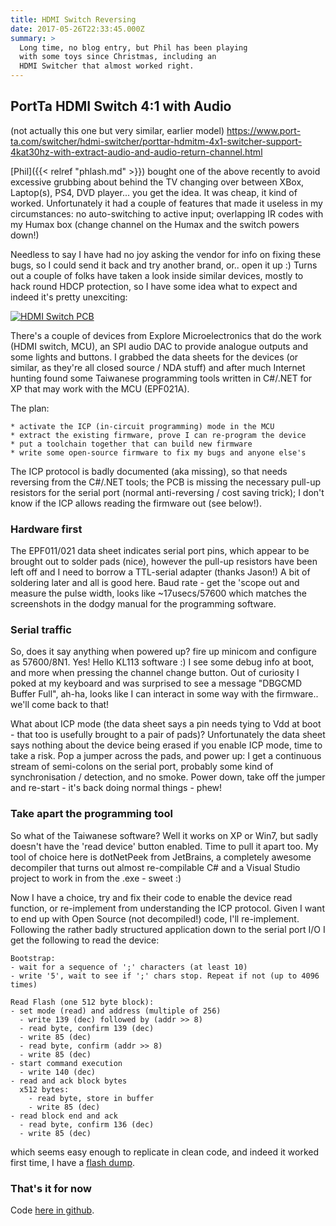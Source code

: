 ```yaml
---
title: HDMI Switch Reversing
date: 2017-05-26T22:33:45.000Z
summary: >
  Long time, no blog entry, but Phil has been playing
  with some toys since Christmas, including an
  HDMI Switcher that almost worked right.
---
```


PortTa HDMI Switch 4:1 with Audio
---------------------------------

(not actually this one but very similar, earlier model)
<https://www.port-ta.com/switcher/hdmi-switcher/porttar-hdmitm-4x1-switcher-support-4kat30hz-with-extract-audio-and-audio-return-channel.html>

[Phil]({{< relref "phlash.md" >}}) bought one of the above recently to
avoid excessive grubbing about behind the TV changing over between XBox,
Laptop(s), PS4, DVD player... you get the idea. It was cheap, it kind of
worked. Unfortunately it had a couple of features that made it useless
in my circumstances: no auto-switching to active input; overlapping IR
codes with my Humax box (change channel on the Humax and the switch
powers down!)

Needless to say I have had no joy asking the vendor for info on fixing
these bugs, so I could send it back and try another brand, or.. open it
up :) Turns out a couple of folks have taken a look inside similar
devices, mostly to hack round HDCP protection, so I have some idea what
to expect and indeed it's pretty unexciting:

[![HDMI Switch PCB](../../images/upload/IMG_20170526_231505.png)](../../images/upload/IMG_20170526_231505.jpg)

There's a couple of devices from Explore Microelectronics that do the
work (HDMI switch, MCU), an SPI audio DAC to provide analogue outputs
and some lights and buttons. I grabbed the data sheets for the devices
(or similar, as they're all closed source / NDA stuff) and after much
Internet hunting found some Taiwanese programming tools written in
C#/.NET for XP that may work with the MCU (EPF021A).

The plan:

`* activate the ICP (in-circuit programming) mode in the MCU`  
`* extract the existing firmware, prove I can re-program the device`  
`* put a toolchain together that can build new firmware`  
`* write some open-source firmware to fix my bugs and anyone else's`

The ICP protocol is badly documented (aka missing), so that needs
reversing from the C#/.NET tools; the PCB is missing the necessary
pull-up resistors for the serial port (normal anti-reversing / cost
saving trick); I don't know if the ICP allows reading the firmware out
(see below!).

### Hardware first

The EPF011/021 data sheet indicates serial port pins, which appear to be
brought out to solder pads (nice), however the pull-up resistors have
been left off and I need to borrow a TTL-serial adapter (thanks Jason!)
A bit of soldering later and all is good here. Baud rate - get the
'scope out and measure the pulse width, looks like ~17usecs/57600 which
matches the screenshots in the dodgy manual for the programming
software.

### Serial traffic

So, does it say anything when powered up? fire up minicom and configure
as 57600/8N1. Yes! Hello KL113 software :) I see some debug info at
boot, and more when pressing the channel change button. Out of curiosity
I poked at my keyboard and was surprised to see a message "DBGCMD Buffer
Full", ah-ha, looks like I can interact in some way with the firmware..
we'll come back to that!

What about ICP mode (the data sheet says a pin needs tying to Vdd at
boot - that too is usefully brought to a pair of pads)? Unfortunately
the data sheet says nothing about the device being erased if you enable
ICP mode, time to take a risk. Pop a jumper across the pads, and power
up: I get a continuous stream of semi-colons on the serial port,
probably some kind of synchronisation / detection, and no smoke. Power
down, take off the jumper and re-start - it's back doing normal things -
phew!

### Take apart the programming tool

So what of the Taiwanese software? Well it works on XP or Win7, but
sadly doesn't have the 'read device' button enabled. Time to pull it
apart too. My tool of choice here is dotNetPeek from JetBrains, a
completely awesome decompiler that turns out almost re-compilable C#
and a Visual Studio project to work in from the .exe - sweet :)

Now I have a choice, try and fix their code to enable the device read
function, or re-implement from understanding the ICP protocol. Given I
want to end up with Open Source (not decompiled!) code, I'll
re-implement. Following the rather badly structured application down to
the serial port I/O I get the following to read the device:

    Bootstrap:
    - wait for a sequence of ';' characters (at least 10)
    - write '5', wait to see if ';' chars stop. Repeat if not (up to 4096 times)

    Read Flash (one 512 byte block):
    - set mode (read) and address (multiple of 256)
      - write 139 (dec) followed by (addr >> 8)
      - read byte, confirm 139 (dec)
      - write 85 (dec)
      - read byte, confirm (addr >> 8)
      - write 85 (dec)
    - start command execution
      - write 140 (dec)
    - read and ack block bytes
      x512 bytes:
        - read byte, store in buffer
        - write 85 (dec)
    - read block end and ack
      - read byte, confirm 136 (dec)
      - write 85 (dec)

which seems easy enough to replicate in clean code, and indeed it worked
first time, I have a [flash dump](../../images/upload/dump.bin).

### That's it for now

Code [here in github](https://github.com/phlash/EPFtools).
